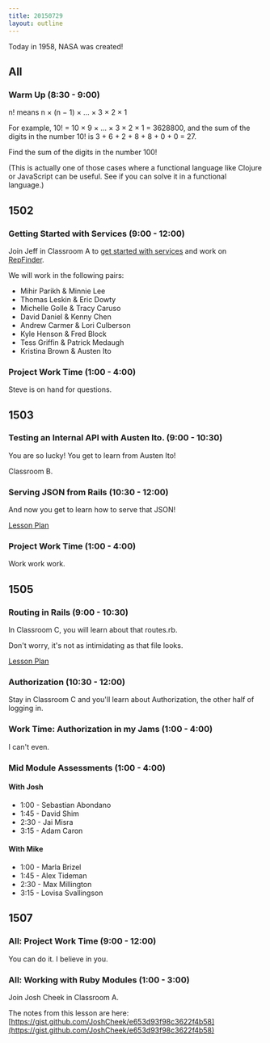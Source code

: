 ```yaml
---
title: 20150729
layout: outline
---
```


Today in 1958, NASA was created!

## All

### Warm Up (8:30 - 9:00)

n! means n × (n − 1) × ... × 3 × 2 × 1

For example, 10! = 10 × 9 × ... × 3 × 2 × 1 = 3628800, and the sum of the digits in the number 10! is 3 + 6 + 2 + 8 + 8 + 0 + 0 = 27.

Find the sum of the digits in the number 100!

(This is actually one of those cases where a functional language like Clojure or JavaScript can be useful. See if you can solve it in a functional language.)


## 1502

### Getting Started with Services (9:00 - 12:00)

Join Jeff in Classroom A to [get started with services](https://github.com/turingschool/lesson_plans/blob/master/ruby_04-apis_and_scalability/getting_started_with_services.markdown) and work on [RepFinder](http://tutorials.jumpstartlab.com/projects/monsterporium/practicing_services.html).

We will work in the following pairs:

* Mihir Parikh & Minnie Lee
* Thomas Leskin & Eric Dowty
* Michelle Golle & Tracy Caruso
* David Daniel & Kenny Chen
* Andrew Carmer & Lori Culberson
* Kyle Henson & Fred Block
* Tess Griffin & Patrick Medaugh
* Kristina Brown & Austen Ito

### Project Work Time (1:00 - 4:00)

Steve is on hand for questions.


## 1503

### Testing an Internal API with Austen Ito. (9:00 - 10:30)

You are so lucky! You get to learn from Austen Ito!

Classroom B.

### Serving JSON from Rails (10:30 - 12:00)

And now you get to learn how to serve that JSON!

[Lesson Plan](https://github.com/turingschool/lesson_plans/blob/master/ruby_03-professional_rails_applications/serving_json_from_rails.markdown)

### Project Work Time (1:00 - 4:00)

Work work work.


## 1505

### Routing in Rails (9:00 - 10:30)

In Classroom C, you will learn about that routes.rb.

Don't worry, it's not as intimidating as that file looks.

[Lesson Plan](https://github.com/turingschool/lesson_plans/blob/master/ruby_02-web_applications_with_ruby/routing_in_rails.markdown)

### Authorization (10:30 - 12:00)

Stay in Classroom C and you'll learn about Authorization, the other half of logging in.

### Work Time: Authorization in my Jams (1:00 - 4:00)

I can't even.

### Mid Module Assessments (1:00 - 4:00)

#### With Josh

* 1:00 - Sebastian Abondano
* 1:45 - David Shim
* 2:30 - Jai Misra
* 3:15 - Adam Caron

#### With Mike

* 1:00 - Marla Brizel
* 1:45 - Alex Tideman
* 2:30 - Max Millington
* 3:15 - Lovisa Svallingson


## 1507

### All: Project Work Time (9:00 - 12:00)

You can do it.  I believe in you.

### All: Working with Ruby Modules (1:00 - 3:00)

Join Josh Cheek in Classroom A.

The notes from this lesson are here:
[https://gist.github.com/JoshCheek/e653d93f98c3622f4b58](https://gist.github.com/JoshCheek/e653d93f98c3622f4b58)
